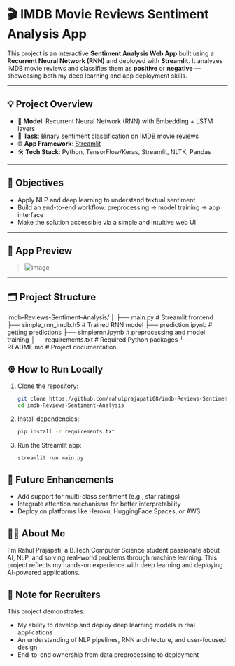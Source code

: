 # 🎬 IMDB Movie Reviews Sentiment Analysis App

This project is an interactive **Sentiment Analysis Web App** built using a **Recurrent Neural Network (RNN)** and deployed with **Streamlit**. It analyzes IMDB movie reviews and classifies them as **positive** or **negative** — showcasing both my deep learning and app deployment skills.

---

## 💡 Project Overview

- 🧠 **Model**: Recurrent Neural Network (RNN) with Embedding + LSTM layers
- 💬 **Task**: Binary sentiment classification on IMDB movie reviews
- 🌐 **App Framework**: [Streamlit](https://streamlit.io/)
- 🛠️ **Tech Stack**: Python, TensorFlow/Keras, Streamlit, NLTK, Pandas

---

## 🎯 Objectives

- Apply NLP and deep learning to understand textual sentiment
- Build an end-to-end workflow: preprocessing → model training → app interface
- Make the solution accessible via a simple and intuitive web UI

---

## 📸 App Preview

> ![image](https://github.com/user-attachments/assets/2760ea5b-6a67-409c-b998-faaea2fa128a)


---

## 🗂️ Project Structure
imdb-Reviews-Sentiment-Analysis/
│
├── main.py # Streamlit frontend
├── simple_rnn_imdb.h5 # Trained RNN model
├── prediction.ipynb # getting predictions 
├── simplernn.ipynb # preprocessing and model training
├── requirements.txt # Required Python packages
└── README.md # Project documentation

## ⚙️ How to Run Locally

1. Clone the repository:
   ```bash
   git clone https://github.com/rahulprajapati08/imdb-Reviews-Sentiment-Analysis.git
   cd imdb-Reviews-Sentiment-Analysis
2. Install dependencies:
   ```bash
   pip install -r requirements.txt
3. Run the Streamlit app:
   ```bash
   streamlit run main.py

## 🚀 Future Enhancements
  - Add support for multi-class sentiment (e.g., star ratings)
  - Integrate attention mechanisms for better interpretability
  - Deploy on platforms like Heroku, HuggingFace Spaces, or AWS

## 🙋‍♂️ About Me
I'm Rahul Prajapati, a B.Tech Computer Science student passionate about AI, NLP, and solving real-world problems through machine learning. This project reflects my hands-on experience with deep learning and deploying AI-powered applications.

## 💬 Note for Recruiters
  This project demonstrates:
  - My ability to develop and deploy deep learning models in real applications
  - An understanding of NLP pipelines, RNN architecture, and user-focused design
  - End-to-end ownership from data preprocessing to deployment
